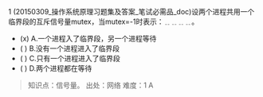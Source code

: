 1
(20150309_操作系统原理习题集及答案_笔试必需品_doc)设两个进程共用一个临界段的互斥信号量mutex，当mutex=-1时表示：﹎﹎﹎﹎。
- (x) A.一个进程入了临界段，另一个进程等待 
- ( ) B.没有一个进程进入了临界段 
- ( ) C.只有一个进程进入了临界段 
- ( ) D.两个进程都在等待

> 知识点：信号量。
> 出处：网络
> 难度：1
> A
